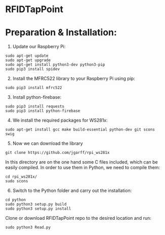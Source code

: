 # RFIDTapPoint

# Preparation & Installation:

1. Update our Raspberry Pi:
```
sudo apt-get update
sudo apt-get upgrade
sudo apt-get install python3-dev python3-pip
sudo pip3 install spidev
```
2. Install the MFRC522 library to your Raspberry Pi using pip:
```
sudo pip3 install mfrc522
```
3. Install python-firebase:
```
sudo pip3 install requests
sudo pip3 install python-firebase
```
4. We install the required packages for WS281x:
```
sudo apt-get install gcc make build-essential python-dev git scons swig
```
5. Now we can download the library
```
git clone https://github.com/jgarff/rpi_ws281x
```
In this directory are on the one hand some C files included, which can be easily compiled. In order to use them in Python, we need to compile them:
```
cd rpi_ws281x/
sudo scons
```
6. Switch to the Python folder and carry out the installation:
```
cd python
sudo python3 setup.py build
sudo python3 setup.py install
```

Clone or download RFIDTapPoint repo to the desired location and run:
```
sudo python3 Read.py
```

